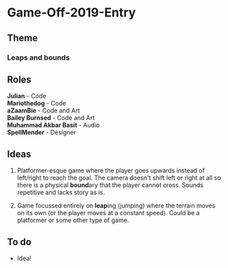 # Game-Off-2019-Entry
## Theme
### Leaps and bounds

## Roles
**Julian** - Code\
**Mariothedog** - Code\
**aZaamBie** - Code and Art\
**Bailey Burnsed** - Code and Art\
**Muhammad Akbar Basit** - Audio\
**SpellMender** - Designer

## Ideas
1. Platformer-esque game where the player goes upwards instead of left/right to reach the goal. The camera doesn't shift left or right at all so there is a physical **bound**ary that the player cannot cross. Sounds repetitive and lacks story as is.

2. Game focussed entirely on **leap**ing (jumping) where the terrain moves on its own (or the player moves at a constant speed). Could be a platformer or some other type of game.

## To do
- Idea!
